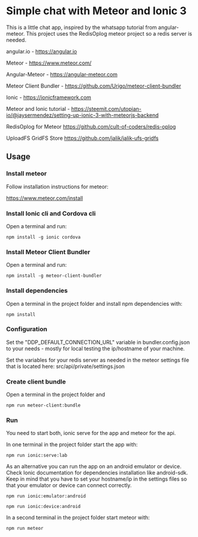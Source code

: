 # Simple chat with Meteor and Ionic 3

This is a little chat app, inspired by the whatsapp tutorial from angular-meteor. This project uses the RedisOplog meteor project so a redis server is needed.

angular.io - https://angular.io

Meteor - https://www.meteor.com/

Angular-Meteor - https://angular-meteor.com

Meteor Client Bundler - https://github.com/Urigo/meteor-client-bundler

Ionic - https://ionicframework.com

Meteor and Ionic tutorial - https://steemit.com/utopian-io/@jaysermendez/setting-up-ionic-3-with-meteorjs-backend

RedisOplog for Meteor
https://github.com/cult-of-coders/redis-oplog

UploadFS GridFS Store
https://github.com/jalik/jalik-ufs-gridfs

## Usage

### Install meteor

Follow installation instructions for meteor:

https://www.meteor.com/install

### Install Ionic cli and Cordova cli

Open a terminal and run:

```
npm install -g ionic cordova
```

### Install Meteor Client Bundler

Open a terminal and run:

```
npm install -g meteor-client-bundler
```

### Install dependencies

Open a terminal in the project folder and install npm dependencies with:

```
npm install
```

### Configuration

Set the "DDP_DEFAULT_CONNECTION_URL" variable in bundler.config.json to your needs - mostly for local testing the ip/hostname of your machine.

Set the variables for your redis server as needed in the meteor settings file that is located here: src/api/private/settings.json


### Create client bundle
Open a terminal in the project folder and
```
npm run meteor-client:bundle
```

### Run

You need to start both, ionic serve for the app and meteor for the api.

In one terminal in the project folder start the app with:

```
npm run ionic:serve:lab
```
As an alternative you can run the app on an android emulator or device. Check Ionic documentation for dependencies installation like android-sdk. Keep in mind that you have to set your hostname/ip in the settings files so that your emulator or device can connect correctly.

```
npm run ionic:emulator:android
```
```
npm run ionic:device:android
```

In a second terminal in the project folder start meteor with:

```
npm run meteor
```

